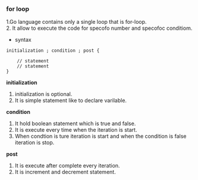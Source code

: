 ### for loop
1.Go language contains only a single loop that is for-loop.     
2. It allow to execute the code for specofo number and specofoc conditiom.  
   
* syntax  
``` 
initialization ; condition ; post {

    // statement
    // statement  
}  
``` 
  
**initialization**   
1. initialization is optional.   
2. It is simple statement like to declare varilable.    

**condition**  
1. It hold boolean statement which is true and false.  
2. It is execute every time when the iteration is start.  
3. When condtion is ture iteration is start and when the condition is false iteration is stop.    
  
**post** 
1. It is execute after complete every iteration.  
2. It is increment and decrement statement.    
  